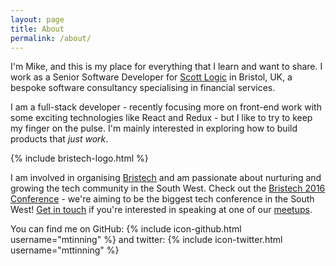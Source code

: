 ```yaml
---
layout: page
title: About
permalink: /about/
---
```


I'm Mike, and this is my place for everything that I learn and want to share. I work as a Senior Software Developer for [Scott Logic](http://www.scottlogic.com) in Bristol, UK, a bespoke software consultancy specialising in financial services.

I am a full-stack developer - recently focusing more on front-end work with some exciting technologies like React and Redux - but I like to try to keep my finger on the pulse. I'm mainly interested in exploring how to build products that _just work_.

{% include bristech-logo.html %}

I am involved in organising [Bristech](http://bris.tech) and am passionate about nurturing and growing the tech community in the South West. Check out the [Bristech 2016 Conference](http://2016.bris.tech) - we're aiming to be the biggest tech conference in the South West! [Get in touch](mailto:mike@bris.tech) if you're interested in speaking at one of our [meetups](http://www.meetup.com/bristech).

You can find me on GitHub:
{% include icon-github.html username="mtinning" %} and twitter:
{% include icon-twitter.html username="mttinning" %}
